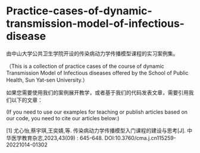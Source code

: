 # Practice-cases-of-dynamic-transmission-model-of-infectious-disease

由中山大学公共卫生学院开设的传染病动力学传播模型课程的实习案例集。

（This is a collection of practice cases of the course of dynamic Transmission Model of Infectious diseases offered by the School of Public Health, Sun Yat-sen University.）



如果您需要使用我们的案例展开教学，或者基于我们的代码发表文章，需要引用我们以下的文章：

(If you need to use our examples for teaching or publish articles based on our code, you need to cite our articles below:)

[1]	尤心怡,蔡宇琪,王奕婧,等. 传染病动力学传播模型入门课程的建设与思考[J]. 中华医学教育杂志,2023,43(09) : 645-648. DOI:10.3760/cma.j.cn115259-20221014-01302
        
        
        
        
